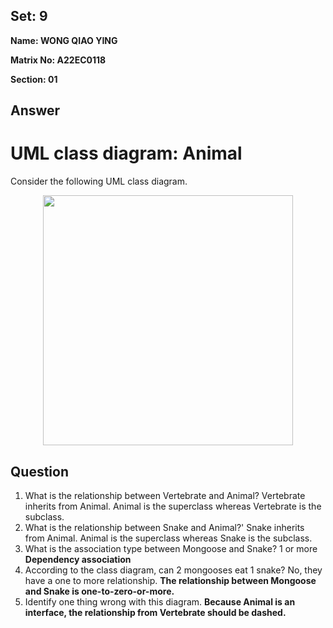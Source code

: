 ## Set: 9 

**Name: WONG QIAO YING**

**Matrix No: A22EC0118**

**Section: 01**

## Answer
# UML class diagram: Animal
Consider the following UML class diagram.
<p align="center">
<img src="cd.png"  height="400" />
</p>

## Question
1. What is the relationship between Vertebrate and Animal?
Vertebrate inherits from Animal. Animal is the superclass whereas Vertebrate is the subclass.
2. What is the relationship between Snake and Animal?'
Snake inherits from Animal. Animal is the superclass whereas Snake is the subclass.
3. What is the association type between Mongoose and Snake?
1 or more
****Dependency association****
4. According to the class diagram, can 2 mongooses eat 1 snake?
No, they have a one to more relationship.
****The relationship between Mongoose and Snake is one-to-zero-or-more.****
5. Identify one thing wrong with this diagram.
****Because Animal is an interface, the relationship from Vertebrate should be dashed.****
